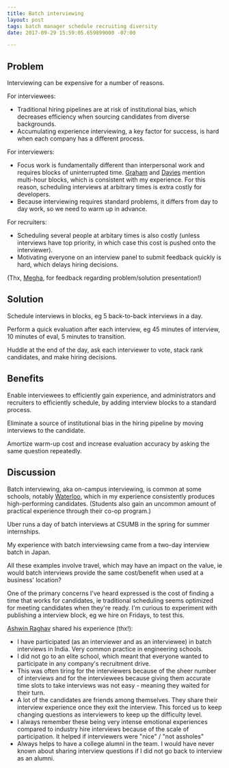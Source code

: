 ```yaml
---
title: Batch interviewing
layout: post
tags: batch manager schedule recruiting diversity
date: 2017-09-29 15:59:05.659899000 -07:00

---
```



## Problem

Interviewing can be expensive for a number of reasons.

For interviewees:

- Traditional hiring pipelines are at risk of institutional bias, which decreases efficiency when sourcing candidates from diverse backgrounds.
- Accumulating experience interviewing, a key factor for success, is hard when each company has a different process.

For interviewers:

- Focus work is fundamentally different than interpersonal work and requires blocks of uninterrupted time. [Graham] and [Davies] mention multi-hour blocks, which is consistent with my experience. For this reason, scheduling interviews at arbitrary times is extra costly for developers.
- Because interviewing requires standard problems, it differs from day to day work, so we need to warm up in advance.

For recruiters:

- Scheduling several people at arbitary times is also costly (unless interviews have top priority, in which case this cost is pushed onto the interviewer).
- Motivating everyone on an interview panel to submit feedback quickly is hard, which delays hiring decisions.

(Thx, [Megha](twitter.com/megha), for feedback regarding problem/solution presentation!)

## Solution

Schedule interviews in blocks, eg 5 back-to-back interviews in a day.

Perform a quick evaluation after each interview, eg 45 minutes of interview, 10 minutes of eval, 5 minutes to transition.

Huddle at the end of the day, ask each interviewer to vote, stack rank candidates, and make hiring decisions.

## Benefits

Enable interviewees to efficiently gain experience, and administrators and recruiters to efficiently schedule, by adding interview blocks to a standard process.

Eliminate a source of institutional bias in the hiring pipeline by moving interviews to the candidate.

Amortize warm-up cost and increase evaluation accuracy by asking the same question repeatedly.

## Discussion

Batch interviewing, aka on-campus interviewing, is common at some schools, notably [Waterloo](https://uwaterloo.ca/co-operative-education/get-hired/interview-process/interview-cycles), which in my experience consistently produces high-performing candidates. (Students also gain an uncommon amount of practical experience through their co-op program.)

Uber runs a day of batch interviews at CSUMB in the spring for summer internships.

My experience with batch interviewsing came from a two-day interview batch in Japan.

All these examples involve travel, which may have an impact on the value, ie would batch interviews provide the same cost/benefit when used at a business' location?

One of the primary concerns I've heard expressed is the cost of finding a time that works for candidates, ie traditional scheduling seems optimized for meeting candidates when they're ready. I'm curious to experiment with publishing a interview block, eg we hire on Fridays, to test this.

[Ashwin Raghav](https://twitter.com/ashwinraghav) shared his experience (thx!):

- I have participated (as an interviewer and as an interviewee) in batch interviews in India. Very common practice in engineering schools.
- I did not go to an elite school, which meant that everyone wanted to participate in any company's recruitment drive.
- This was often tiring for the interviewers because of the sheer number of interviews and for the interviewees because giving them accurate time slots to take interviews was not easy - meaning they waited for their turn.
- A lot of the candidates are friends among themselves. They share their interview experience once they exit the interview. This forced us to keep changing questions as interviewers to keep up the difficulty level.
- I always remember these being very intense emotional experiences compared to industry hire interviews because of the scale of participation. It helped if interviewers were "nice" / "not assholes"
- Always helps to have a college alumni in the team. I would have never known about sharing interview questions if I did not go back to interview as an alumni.

[Davies]: http://www.samuelthomasdavies.com/book-summaries/business/deep-work/
[Graham]: http://www.paulgraham.com/makersschedule.html


